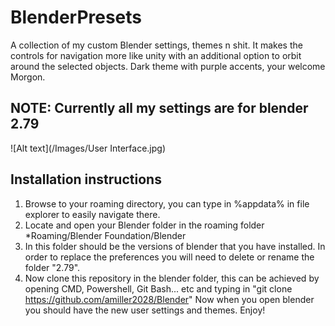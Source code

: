 # BlenderPresets
A collection of my custom Blender settings, themes n shit. It makes the controls for navigation more like unity with an additional option to orbit around the selected objects. Dark theme with purple accents, your welcome Morgon.

## NOTE: Currently all my settings are for blender 2.79
![Alt text](/Images/User Interface.jpg)
## Installation instructions
1.  Browse to your roaming directory, you can type in %appdata% in file explorer to easily navigate there.
2.  Locate and open your Blender folder in the roaming folder *Roaming/Blender Foundation/Blender
3.  In this folder should be the versions of blender that you have installed. In order to replace the preferences you will need to delete or rename the folder "2.79".
4.  Now clone this repository in the blender folder, this can be achieved by opening CMD, Powershell, Git Bash... etc and typing in "git clone https://github.com/amiller2028/Blender"
Now when you open blender you should have the new user settings and themes. Enjoy!
